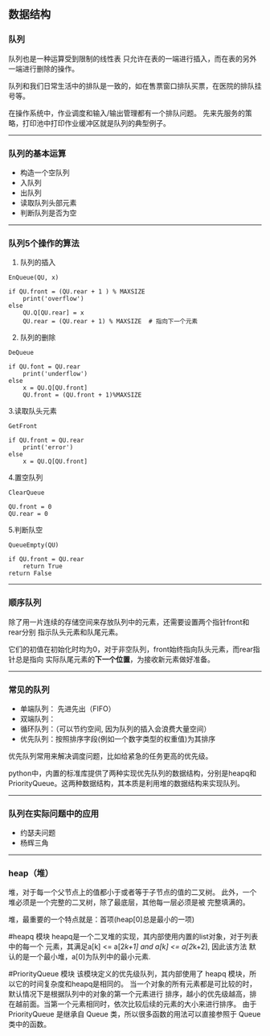 ## 数据结构

### 队列
队列也是一种运算受到限制的线性表
只允许在表的一端进行插入，而在表的另外一端进行删除的操作。

队列和我们日常生活中的排队是一致的，如在售票窗口排队买票，在医院的排队挂号等。

在操作系统中，作业调度和输入/输出管理都有一个排队问题。
先来先服务的策略，打印池中打印作业缓冲区就是队列的典型例子。

***
### 队列的基本运算
- 构造一个空队列
- 入队列
- 出队列
- 读取队列头部元素
- 判断队列是否为空

***

### 队列5个操作的算法

1. 队列的插入
````
EnQueue(QU, x)

if QU.front = (QU.rear + 1 ) % MAXSIZE
    print('overflow')
else
    QU.Q[QU.rear] = x
    QU.rear = (QU.rear + 1) % MAXSIZE  # 指向下一个元素
````
2. 队列的删除
````
DeQueue

if QU.font = QU.rear
    print('underflow')
else
    x = QU.Q[QU.front]
    QU.front = (QU.front + 1)%MAXSIZE
````
3.读取队头元素
````
GetFront

if QU.front = QU.rear
    print('error')
else
    x = QU.Q[QU.front]
````
4.置空队列
````
ClearQueue

QU.front = 0
QU.rear = 0
````
5.判断队空
````
QueueEmpty(QU)

if QU.front = QU.rear
    return True
return False
````

*** 

### 顺序队列 
除了用一片连续的存储空间来存放队列中的元素，还需要设置两个指针front和rear分别
指示队头元素和队尾元素。

它们的初值在初始化时均为0，对于非空队列，front始终指向队头元素，而rear指针总是指向
实际队尾元素的**下一个位置**，为接收新元素做好准备。

***
### 常见的队列
- 单端队列： 先进先出（FIFO）
- 双端队列：
- 循环队列：（可以节约空间, 因为队列的插入会浪费大量空间）
- 优先队列：按照排序字段(例如一个数字类型的权重值)为其排序


优先队列常用来解决调度问题，比如给紧急的任务更高的优先级。

python中，内置的标准库提供了两种实现优先队列的数据结构，分别是heapq和
PriorityQueue。这两种数据结构，其本质是利用堆的数据结构来实现队列。

***
### 队列在实际问题中的应用
- 约瑟夫问题
- 杨辉三角


***

### heap（堆）
堆，对于每一个父节点上的值都小于或者等于子节点的值的二叉树。
此外，一个堆必须是一个完整的二叉树，除了最底层，其他每一层必须是被
完整填满的。

堆，最重要的一个特点就是：首项(heap[0]总是最小的一项)


#heapq 模块
heapq是一个二叉堆的实现，其内部使用内置的list对象，对于列表中的每一个
元素，其满足a[k] <= a[2*k+1] and a[k] <= a[2*k+2], 因此该方法
默认的是一个最小堆，a[0]为队列中的最小元素.


#PriorityQueue 模块
该模块定义的优先级队列，其内部使用了 heapq 模块，所以它的时间复杂度和heapq是相同的。
当一个对象的所有元素都是可比较的时，默认情况下是根据队列中的对象的第一个元素进行
排序，越小的优先级越高，排在越前面。当第一个元素相同时，依次比较后续的元素的大小来进行排序。
由于 PriorityQueue 是继承自 Queue 类，所以很多函数的用法可以直接参照于 Queue 类中的函数。

